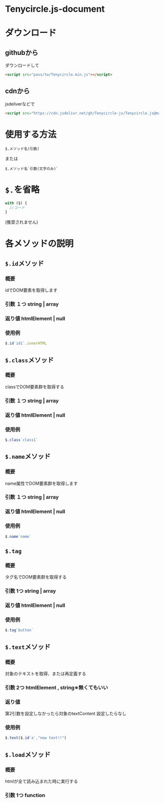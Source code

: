 # Tenycircle.js-document
# ダウンロード
## githubから
ダウンロードして
```html
<script src="pass/to/Tenycircle.min.js"></script>
```
## cdnから
jsdeliverなどで
```html
<script src="https://cdn.jsdelivr.net/gh/Tenycircle-js/Tenycircle.js@main/TenyCircle.min.js"></script>
```
# 使用する方法
`$.メソッド名(引数)`

または

``` $.メソッド名`引数(文字のみ)` ```
# `$.`を省略
```javascript
with ($) {
  //コード
}
```
(推奨されません)
# 各メソッドの説明
## `$.id`メソッド
### 概要
idでDOM要素を取得します
### 引数 １つ string | array
### 返り値 htmlElement | null
### 使用例
```javascript
$.id`id1`.innerHTML
```
## `$.class`メソッド
### 概要
classでDOM要素群を取得する
### 引数 １つ string | array
### 返り値 htmlElement | null
### 使用例
```javascript
$.class`class1`
```
## `$.name`メソッド
### 概要
name属性でDOM要素群を取得します
### 引数 １つ string | array
### 返り値 htmlElement | null
### 使用例
```javascript
$.name`name`
```
## `$.tag`
### 概要
タグ名でDOM要素群を取得する
### 引数 1つ string | array
### 返り値 htmlElement | null
### 使用例
```javascript
$.tag`button`
```
## `$.text`メソッド
### 概要
対象のテキストを取得、または再定義する
### 引数 2つ htmlElement , string※無くてもいい
### 返り値
第2引数を設定しなかったら対象のtextContent
設定したらなし
### 使用例
```javascript
$.text($.id`a`,"new text!!")
```
## `$.load`メソッド
### 概要
htmlが全て読み込まれた時に実行する
### 引数 1つ function


